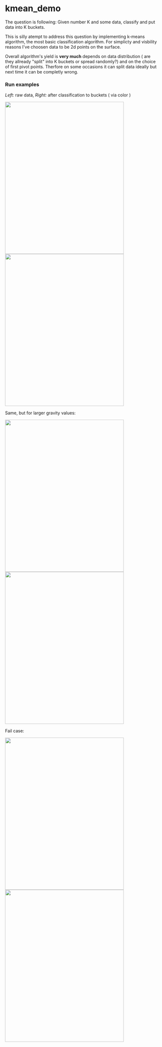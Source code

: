 # kmean_demo
The question is following: Given number K and some data, classify and put data into K buckets.

This is silly atempt to address this question by implementing k-means algorithm, the most basic classification algorithm. For simplicty and visbility reasons I've choosen data to be 2d points on the surface.

Overall algorithm's yield is **very much** depends on data distribution ( are they allready "split" into K buckets or spread randomly?) and on the choice of first pivot points. Therfore on some occasions it can split data ideally but next time it can be completly wrong.


### Run examples

*Left:* raw data, *Right:* after classification to buckets ( via color )

<img src="https://i.ibb.co/WtHJXg6/kmeans3.png" width="390" height="500"> <img src="https://i.ibb.co/4777pTb/kmeans4.png" width="390" height="500">


Same, but for larger gravity values: 

<img src="https://i.ibb.co/QdN6s8s/kmeans-1.png" width="390" height="500"> <img src="https://i.ibb.co/jrXx4YX/kmeans2.png" width="390" height="500">

Fail case: 

<img src="https://i.ibb.co/QdN6s8s/kmeans-1.png" width="390" height="500"> <img src="https://i.ibb.co/jrXx4YX/kmeans2.png" width="390" height="500">



